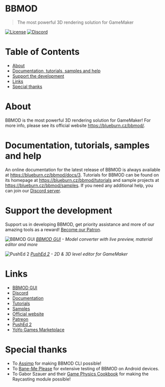 # BBMOD
> The most powerful 3D rendering solution for GameMaker

[![License](https://img.shields.io/github/license/blueburncz/BBMOD)](LICENSE)
[![Discord](https://img.shields.io/discord/298884075585011713?label=Discord)](https://discord.gg/ep2BGPm)

# Table of Contents
* [About](#about)
* [Documentation, tutorials, samples and help](#documentation-tutorials-samples-and-help)
* [Support the development](#support-the-development)
* [Links](Links)
* [Special thanks](#special-thanks)

# About
BBMOD is the most powerful 3D rendering solution for GameMaker! For more info, please see its official website https://blueburn.cz/bbmod/.

# Documentation, tutorials, samples and help
An online documentation for the latest release of BBMOD is always available at https://blueburn.cz/bbmod/docs/3. Tutorials for BBMOD can be found on its homepage at https://blueburn.cz/bbmod/tutorials and sample projects at https://blueburn.cz/bbmod/samples. If you need any additional help, you can join our [Discord server](https://discord.gg/ep2BGPm).

# Support the development
Support us in developing BBMOD, get priority assistance and more of our amazing tools as a reward! [Become our Patron](https://www.patreon.com/blueburn).

![BBMOD GUI](screenshots/GUI.png)
*[BBMOD GUI](https://blueburn.cz/index.php?menu=bbmod_gui) - Model converter with live preview, material editor and more*

![PushEd 2](https://blueburn.cz/images/ped_1.png)
*[PushEd 2](https://blueburn.cz/index.php?menu=pushed2) - 2D & 3D level editor for GameMaker*

# Links
* [BBMOD GUI](https://blueburn.cz/index.php?menu=bbmod_gui)
* [Discord](https://discord.gg/ep2BGPm)
* [Documentation](https://blueburn.cz/bbmod/docs/3)
* [Tutorials](https://blueburn.cz/bbmod/tutorials)
* [Samples](https://blueburn.cz/bbmod/samples)
* [Official website](https://blueburn.cz/index.php?menu=bbmod)
* [Patreon](https://www.patreon.com/blueburn)
* [PushEd 2](https://blueburn.cz/index.php?menu=pushed2)
* [YoYo Games Marketplace](https://marketplace.yoyogames.com/assets/10210/bbmod-3)

# Special thanks
* To [Assimp](https://github.com/assimp/assimp) for making BBMOD CLI possible!
* To [Bane-Me Please](https://vk.com/banemeplease) for extensive testing of BBMOD on Android devices.
* To Gabor Szauer and their [Game Physics Cookbook](https://github.com/gszauer/GamePhysicsCookbook) for making the Raycasting module possible!

